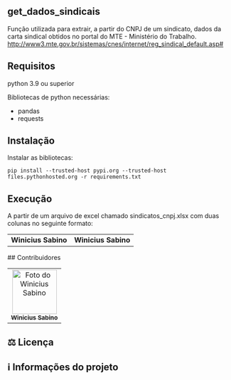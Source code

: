 ## get_dados_sindicais
Função utilizada para extrair, a partir do CNPJ de um sindicato, dados da carta sindical obtidos no portal do MTE - Ministério do Trabalho.
http://www3.mte.gov.br/sistemas/cnes/internet/reg_sindical_default.asp#

## Requisitos

python 3.9 ou superior

Bibliotecas de python necessárias:
* pandas
* requests



## Instalação

Instalar as bibliotecas:
```
pip install --trusted-host pypi.org --trusted-host files.pythonhosted.org -r requirements.txt
```

## Execução
A partir de um arquivo de excel chamado sindicatos_cnpj.xlsx com duas colunas no seguinte formato:

<table>
  <tr>
    <td align="center">
          <b>Winicius Sabino</b>
    </td>
       <td align="center">
          <b>Winicius Sabino</b>
    </td>

  </tr>
</table>
## Contribuidores<br>

<table>
  <tr>
    <td align="center">
      <a href="https://github.com/winiciussabino">
        <img src="https://avatars1.githubusercontent.com/u/78553616" width="100px;" alt="Foto do Winicius Sabino"/><br>
        <sub>
          <b>Winicius Sabino</b>
        </sub>
      </a>
    </td>
  </tr>
</table>



## ⚖ Licença



## ℹ️ Informações do projeto
